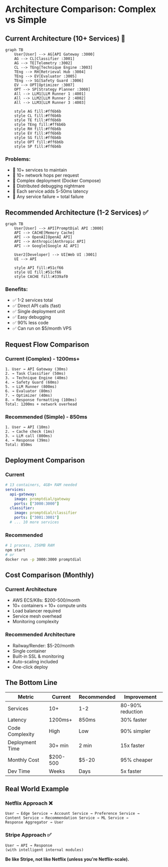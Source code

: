 # Architecture Comparison: Complex vs Simple

## Current Architecture (10+ Services) 🚫

```mermaid
graph TB
    User[User] --> AG[API Gateway :3000]
    AG --> CL[Classifier :3001]
    AG --> TE[Telemetry :3002]
    CL --> TEng[Technique Engine :3003]
    TEng --> RH[Retrieval Hub :3004]
    TEng --> EV[Evaluator :3005]
    TEng --> SG[Safety Guard :3006]
    EV --> OPT[Optimizer :3007]
    OPT --> SP[Strategy Planner :3008]
    All --> LLM1[LLM Runner 1 :4001]
    All --> LLM2[LLM Runner 2 :4002]
    All --> LLM3[LLM Runner 3 :4003]
    
    style AG fill:#ff6b6b
    style CL fill:#ff6b6b
    style TE fill:#ff6b6b
    style TEng fill:#ff6b6b
    style RH fill:#ff6b6b
    style EV fill:#ff6b6b
    style SG fill:#ff6b6b
    style OPT fill:#ff6b6b
    style SP fill:#ff6b6b
```

### Problems:
- 🔴 10+ services to maintain
- 🔴 10+ network hops per request
- 🔴 Complex deployment (Docker Compose)
- 🔴 Distributed debugging nightmare
- 🔴 Each service adds 5-50ms latency
- 🔴 Any service failure = total failure

## Recommended Architecture (1-2 Services) ✅

```mermaid
graph TB
    User[User] --> API[PromptDial API :3000]
    API --> CACHE[Memory Cache]
    API --> OpenAI[OpenAI API]
    API --> Anthropic[Anthropic API]
    API --> Google[Google AI API]
    
    User2[Developer] --> UI[Web UI :3001]
    UI --> API
    
    style API fill:#51cf66
    style UI fill:#51cf66
    style CACHE fill:#339af0
```

### Benefits:
- ✅ 1-2 services total
- ✅ Direct API calls (fast)
- ✅ Single deployment unit
- ✅ Easy debugging
- ✅ 90% less code
- ✅ Can run on $5/month VPS

## Request Flow Comparison

### Current (Complex) - 1200ms+ 
```
1. User → API Gateway (30ms)
2. → Task Classifier (50ms)
3. → Technique Engine (40ms)
4. → Safety Guard (60ms)
5. → LLM Runner (800ms)
6. → Evaluator (80ms)
7. → Optimizer (40ms)
8. → Response formatting (100ms)
Total: 1200ms + network overhead
```

### Recommended (Simple) - 850ms
```
1. User → API (10ms)
2. → Cache check (1ms)
3. → LLM call (800ms)
4. → Response (39ms)
Total: 850ms
```

## Deployment Comparison

### Current
```yaml
# 13 containers, 4GB+ RAM needed
services:
  api-gateway:
    image: promptdial/gateway
    ports: ["3000:3000"]
  classifier:
    image: promptdial/classifier
    ports: ["3001:3001"]
  # ... 10 more services
```

### Recommended
```bash
# 1 process, 256MB RAM
npm start
# or
docker run -p 3000:3000 promptdial
```

## Cost Comparison (Monthly)

### Current Architecture
- AWS ECS/K8s: $200-500/month
- 10+ containers = 10+ compute units
- Load balancer required
- Service mesh overhead
- Monitoring complexity

### Recommended Architecture  
- Railway/Render: $5-20/month
- Single container
- Built-in SSL & monitoring
- Auto-scaling included
- One-click deploy

## The Bottom Line

| Metric | Current | Recommended | Improvement |
|--------|---------|-------------|-------------|
| Services | 10+ | 1-2 | 80-90% reduction |
| Latency | 1200ms+ | 850ms | 30% faster |
| Code Complexity | High | Low | 90% simpler |
| Deployment Time | 30+ min | 2 min | 15x faster |
| Monthly Cost | $200-500 | $5-20 | 95% cheaper |
| Dev Time | Weeks | Days | 5x faster |

## Real World Example

### Netflix Approach ❌
```
User → Edge Service → Account Service → Preference Service → 
Content Service → Recommendation Service → ML Service → 
Response Aggregator → User
```

### Stripe Approach ✅
```
User → API → Response
(with intelligent internal modules)
```

**Be like Stripe, not like Netflix (unless you're Netflix-scale).**